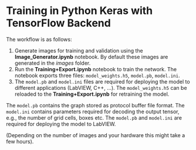 # Training in Python Keras with TensorFlow Backend

The workflow is as follows:
1. Generate images for training and validation using the **Image_Generator.ipynb** notebook. By default these images are generated in the *images* folder.
2. Run the **Training+Export.ipynb** notebook to train the network. The notebook exports three files: `model_weights.h5`, `model.pb`, `model.ini`. 
3. The `model.pb` and `model.ini` files are required for deploying the model to different applications (LabVIEW, C++, ...). The `model_weights.h5` can be reloaded to the **Training+Export.ipynb** for retraining the model.


The `model.pb` contains the graph stored as protocol buffer file format. The `model.ini` contains parameters required for decoding the output tensor, e.g., the number of grid cells, boxes etc. The `model.pb` and `model.ini` are required for deploying the model to LabVIEW. 

 (Depending on the number of images and your hardware this might take a few hours).
